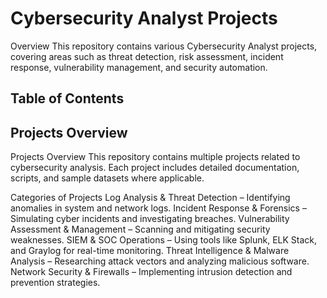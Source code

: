# Cybersecurity Analyst Projects
Overview
This repository contains various Cybersecurity Analyst projects, covering areas such as threat detection, risk assessment, incident response, vulnerability management, and security automation. 
## Table of Contents
## Projects Overview

Projects Overview
This repository contains multiple projects related to cybersecurity analysis. Each project includes detailed documentation, scripts, and sample datasets where applicable.

Categories of Projects
Log Analysis & Threat Detection – Identifying anomalies in system and network logs.
Incident Response & Forensics – Simulating cyber incidents and investigating breaches.
Vulnerability Assessment & Management – Scanning and mitigating security weaknesses.
SIEM & SOC Operations – Using tools like Splunk, ELK Stack, and Graylog for real-time monitoring.
Threat Intelligence & Malware Analysis – Researching attack vectors and analyzing malicious software.
Network Security & Firewalls – Implementing intrusion detection and prevention strategies.
